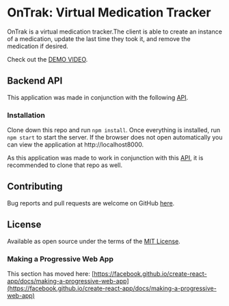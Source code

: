 # OnTrak: Virtual Medication Tracker

OnTrak is a virtual medication tracker.The client is able to create an instance of a medication, update the last time they took it, and remove the medication if desired.

Check out the [DEMO VIDEO](https://www.youtube.com/watch?v=n8EYCCPLf1s&t=2s).

## Backend API

This application was made in conjunction with the following [API](https://github.com/andresanunezt/medication-tracker-backend).

### Installation

Clone down this repo and run `npm install`.
Once everything is installed, run `npm start` to start the server. If the browser does not open automatically you can view the application at http://localhost8000.

As this application was made to work in conjunction with this [API](https://github.com/andresanunezt/medication-tracker-backend), it is recommended to clone that repo as well.

## Contributing

Bug reports and pull requests are welcome on GitHub [here](https://github.com/andresanunezt/medication-tracker-frontend/pulls).

## License

Available as open source under the terms of the [MIT License](https://opensource.org/licenses/MIT).

### Making a Progressive Web App

This section has moved here: [https://facebook.github.io/create-react-app/docs/making-a-progressive-web-app](https://facebook.github.io/create-react-app/docs/making-a-progressive-web-app)
